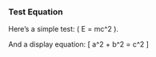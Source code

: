 ### Test Equation
Here’s a simple test: \( E = mc^2 \).

And a display equation:
\[
a^2 + b^2 = c^2
\]